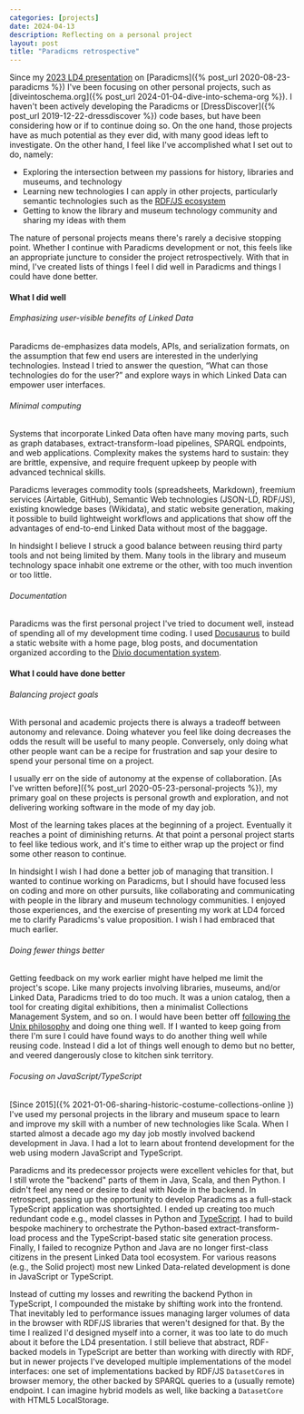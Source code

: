 ```yaml
---
categories: [projects]
date: 2024-04-13
description: Reflecting on a personal project
layout: post
title: "Paradicms retrospective"
---
```


Since my [2023 LD4 presentation](https://paradicms.github.io/blog/2023/07/12/ld4-2023) on [Paradicms]({% post_url 2020-08-23-paradicms %}) I've been focusing on other personal projects, such as [diveintoschema.org]({% post_url 2024-01-04-dive-into-schema-org %}). I haven't been actively developing the Paradicms or [DressDiscover]({% post_url 2019-12-22-dressdiscover %}) code bases, but have been considering how or if to continue doing so. On the one hand, those projects have as much potential as they ever did, with many good ideas left to investigate. On the other hand, I feel like I've accomplished what I set out to do, namely:

- Exploring the intersection between my passions for history, libraries and museums, and technology
- Learning new technologies I can apply in other projects, particularly semantic technologies such as the [RDF/JS ecosystem](https://paradicms.github.io/blog/2023/06/05/javascript-rdf-techniques)
- Getting to know the library and museum technology community and sharing my ideas with them

The nature of personal projects means there's rarely a decisive stopping point. Whether I continue with Paradicms development or not, this feels like an appropriate juncture to consider the project retrospectively. With that in mind, I've created
lists of things I feel I did well in Paradicms and things I could have done better.

#### What I did well

###### Emphasizing user-visible benefits of Linked Data

Paradicms de-emphasizes data models, APIs, and serialization formats, on the assumption that few end users are interested in the underlying technologies. Instead I tried to answer the question, “What can those technologies do for the user?” and
explore ways in which Linked Data can empower user interfaces.

###### Minimal computing

Systems that incorporate Linked Data often have many moving parts, such as graph databases, extract-transform-load pipelines, SPARQL endpoints, and web applications. Complexity makes the systems hard to sustain: they are brittle, expensive, and require frequent upkeep by people with advanced technical skills.

Paradicms leverages commodity tools (spreadsheets, Markdown), freemium services (Airtable, GitHub), Semantic Web technologies (JSON-LD, RDF/JS), existing knowledge bases (Wikidata), and static website generation, making it possible to build lightweight workflows and applications that show off the advantages of end-to-end Linked Data without most of the baggage.

In hindsight I believe I struck a good balance between reusing third party tools and not being limited by them. Many tools in the library and museum technology space inhabit one extreme or the other, with too much invention or too little.

###### Documentation

Paradicms was the first personal project I've tried to document well, instead of spending all of my development time coding. I used [Docusaurus](https://docusaurus.io/) to build a static website with a home page, blog posts, and documentation organized according to the [Divio documentation system](https://documentation.divio.com/).

#### What I could have done better

###### Balancing project goals

With personal and academic projects there is always a tradeoff between autonomy and relevance. Doing whatever you feel like doing decreases the odds the result will be useful to many people. Conversely, only doing what other people want can be a recipe for frustration and sap your desire to spend your personal time on a project.

I usually err on the side of autonomy at the expense of collaboration. [As I've written before]({% post_url 2020-05-23-personal-projects %}), my primary goal on these projects is personal growth and exploration, and not delivering working software in the mode of my day job.

Most of the learning takes places at the beginning of a project. Eventually it reaches a point of diminishing returns. At that point a personal project starts to feel like tedious work, and it's time to either wrap up the project or find some other reason to continue.

In hindsight I wish I had done a better job of managing that transition. I wanted to continue working on Paradicms, but I should have focused less on coding and more on other pursuits, like collaborating and communicating with people in the library and museum technology communities. I enjoyed those experiences, and the exercise of presenting my work at LD4 forced me to clarify Paradicms's value proposition. I wish I had embraced that much earlier.

###### Doing fewer things better

Getting feedback on my work earlier might have helped me limit the project's scope. Like many projects involving libraries, museums, and/or Linked Data, Paradicms tried to do too much. It was a union catalog, then a tool for creating digital exhibitions, then a minimalist Collections Management System, and so on. I would have been better off [following the Unix philosophy](http://www.catb.org/esr/writings/taoup/html/ch01s06.html) and doing one thing well. If I wanted to keep going from there I'm sure I could have found ways to do another thing well while reusing code. Instead I did a lot of things well enough to demo but no better, and veered dangerously close to kitchen sink territory.

###### Focusing on JavaScript/TypeScript

[Since 2015]({% 2021-01-06-sharing-historic-costume-collections-online }) I've used my personal projects in the library and museum space to learn and improve my skill with a number of new technologies like Scala. When I started almost a decade ago my day job mostly involved backend development in Java. I had a lot to learn about frontend development for the web using modern JavaScript and TypeScript.

Paradicms and its predecessor projects were excellent vehicles for that, but I still wrote the "backend" parts of them in Java, Scala, and then Python. I didn't feel any need or desire to deal with Node in the backend. In retrospect, passing up the opportunity to develop Paradicms as a full-stack TypeScript application was shortsighted. I ended up creating too much redundant code e.g., model classes in Python and [TypeScript](https://paradicms.github.io/blog/2023/06/07/rdf-backed-models-in-typescript). I had to build bespoke machinery to orchestrate the Python-based extract-transform-load process and the TypeScript-based static site generation process. Finally, I failed to recognize Python and Java are no longer first-class citizens in the present Linked Data tool ecosystem. For various reasons (e.g., the Solid project) most new Linked Data-related development is done in JavaScript or TypeScript.

Instead of cutting my losses and rewriting the backend Python in TypeScript, I compounded the mistake by shifting work into the frontend. That inevitably led to performance issues managing larger volumes of data in the browser with RDF/JS libraries that weren't designed for that. By the time I realized I'd designed myself into a corner, it was too late to do much about it before the LD4 presentation. I still believe that abstract, RDF-backed models in TypeScript are better than working with directly with RDF, but in newer projects I've developed multiple implementations of the model interfaces: one set of implementations backed by RDF/JS `DatasetCore`s in browser memory, the other backed by SPARQL queries to a (usually remote) endpoint. I can imagine hybrid models as well, like backing a `DatasetCore` with HTML5 LocalStorage.
